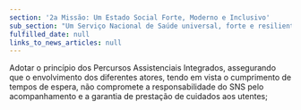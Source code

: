 ```yaml
---
section: '2a Missão: Um Estado Social Forte, Moderno e Inclusivo'
sub_section: "Um Serviço Nacional de Saúde universal, forte e resiliente"
fulfilled_date: null
links_to_news_articles: null
---
```


Adotar o princípio dos Percursos Assistenciais Integrados, assegurando que o envolvimento dos diferentes atores, tendo em vista o cumprimento de tempos de espera, não compromete a responsabilidade do SNS pelo acompanhamento e a garantia de prestação de cuidados aos utentes;